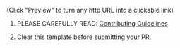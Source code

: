 (Click "Preview" to turn any http URL into a clickable link)

1. PLEASE CAREFULLY READ: [Contributing Guidelines](https://github.com/ocornut/imgui/blob/master/docs/CONTRIBUTING.md)

2. Clear this template before submitting your PR.
